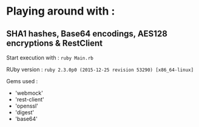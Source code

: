 # Playing around with :
## SHA1 hashes, Base64 encodings, AES128 encryptions & RestClient

Start execution with : `ruby Main.rb`

RUby version : `ruby 2.3.0p0 (2015-12-25 revision 53290) [x86_64-linux]`

Gems used :
  * 'webmock'
  * 'rest-client'
  * 'openssl'
  * 'digest'
  * 'base64'
